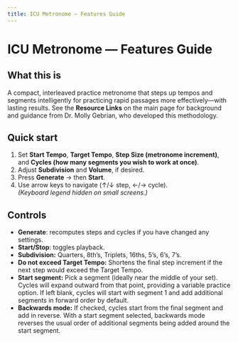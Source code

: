 ```yaml
---
title: ICU Metronome — Features Guide
---
```


# ICU Metronome — Features Guide

## What this is

A compact, interleaved practice metronome that steps up tempos and segments intelligently for practicing rapid passages more effectively—with lasting results. See the **Resource Links** on the main page for background and guidance from Dr. Molly Gebrian, who developed this methodology.

## Quick start

1. Set **Start Tempo**, **Target Tempo**, **Step Size (metronome increment)**, and **Cycles (how many segments you wish to work at once)**.
2. Adjust **Subdivision** and **Volume**, if desired.
3. Press **Generate** → then **Start**.
4. Use arrow keys to navigate (↑/↓ step, ←/→ cycle).\
   *(Keyboard legend hidden on small screens.)*

## Controls

- **Generate**: recomputes steps and cycles if you have changed any settings.
- **Start/Stop**: toggles playback.
- **Subdivision:** Quarters, 8th’s, Triplets, 16ths, 5’s, 6’s, 7’s.
- **Do not exceed Target Tempo:** Shortens the final step increment if the next step would exceed the Target Tempo.
- **Start segment:** Pick a segment (ideally near the middle of your set). Cycles will expand outward from that point, providing a variable practice option. If left blank, cycles will start with segment 1 and add additional segments in forward order by default.
- **Backwards mode:** If checked, cycles start from the final segment and add in reverse. With a start segment selected, backwards mode reverses the usual order of additional segments being added around the start segment.
